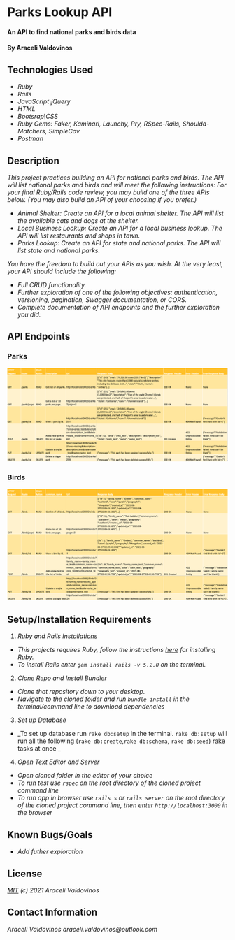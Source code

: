 # Parks Lookup API

#### An API to find national parks and birds data 

#### By Araceli Valdovinos

## Technologies Used

* _Ruby_
* _Rails_
* _JavaScript\jQuery_
* _HTML_
* _Bootsrap\CSS_
* _Ruby Gems: Faker, Kaminari, Launchy, Pry, RSpec-Rails, Shoulda-Matchers, SimpleCov_
* _Postman_



## Description
_This project practices building an API for national parks and birds. The API will list national parks and birds and will meet the following instructions:_
_For your final Ruby/Rails code review, you may build one of the three APIs below. (You may also build an API of your choosing if you prefer.)_

* _Animal Shelter: Create an API for a local animal shelter. The API will list the available cats and dogs at the shelter._
* _Local Business Lookup: Create an API for a local business lookup. The API will list restaurants and shops in town._
* _Parks Lookup: Create an API for state and national parks. The API will list state and national parks._

_You have the freedom to build out your APIs as you wish. At the very least, your API should include the following:_
* _Full CRUD functionality._
* _Further exploration of one of the following objectives: authentication, versioning, pagination, Swagger documentation, or CORS._
* _Complete documentation of API endpoints and the further exploration you did._

## API Endpoints
### Parks
![Park endpoints](parks.png)

### Birds
![Bird endpoints](birds.png)


## Setup/Installation Requirements
1. _Ruby and Rails Installations_
* _This projects requires Ruby, follow the instructions [here](https://www.learnhowtoprogram.com/ruby-and-rails/getting-started-with-ruby/ruby-installation-and-setup) for installing Ruby._
* _To install Rails enter `gem install rails -v 5.2.0` on the terminal._

2. _Clone Repo and Install Bundler_
* _Clone that repository down to your desktop._
* _Navigate to the cloned folder and run `bundle install` in the terminal/command line to download dependencies_

3. _Set up Database_
* _To set up database run `rake db:setup` in the terminal. `rake db:setup` will run all the following (`rake db:create`,`rake db:schema`, `rake db:seed`) rake tasks at once _

4. _Open Text Editor and Server_
* _Open cloned folder in the editor of your choice_
* _To run test use `rspec` on the root directory of the cloned project command line_
* _To run app in browser use `rails s` or `rails server` on the root directory of the cloned project command line, then enter `http://localhost:3000` in the browser_



## Known Bugs/Goals
* _Add futher exploration_


## License
_[MIT](https://opensource.org/licenses/MIT) (c) 2021 Araceli Valdovinos_


## Contact Information
_Araceli Valdovinos araceli.valdovinos@outlook.com_

